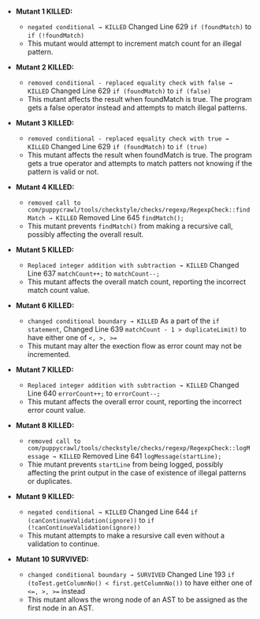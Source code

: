 
* **Mutant 1 KILLED:**
  * `negated conditional → KILLED` Changed Line 629 `if (foundMatch)` to `if (!foundMatch)` 
  * This mutant would attempt to increment match count for an illegal pattern. 
* **Mutant 2 KILLED:**
  * `removed conditional - replaced equality check with false → KILLED` Changed Line 629 `if (foundMatch)` to `if (false)` 
  * This mutant affects the result when foundMatch is true. The program gets a false operator instead and attempts to match illegal patterns. 
* **Mutant 3 KILLED:**
  * `removed conditional - replaced equality check with true → KILLED` Changed Line 629 `if (foundMatch)` to `if (true)` 
  * This mutant affects the result when foundMatch is true. The program gets a true operator and attempts to match patters not knowing if the pattern is valid or not. 
* **Mutant 4 KILLED:**
  * `removed call to com/puppycrawl/tools/checkstyle/checks/regexp/RegexpCheck::findMatch → KILLED` Removed Line 645 `findMatch();` 
  * This mutant prevents `findMatch()` from making a recursive call, possibly affecting the overall result. 
* **Mutant 5 KILLED:**
  * `Replaced integer addition with subtraction → KILLED` Changed Line 637 `matchCount++;` to `matchCount--;` 
  * This mutant affects the overall match count, reporting the incorrect match count value. 
* **Mutant 6 KILLED:**
  * `changed conditional boundary → KILLED` As a part of the `if statement`, Changed Line 639 `matchCount - 1 > duplicateLimit)` to have either one of `<, >, >=` 
  * This mutant may alter the exection flow as error count may not be incremented. 
* **Mutant 7 KILLED:**
  * `Replaced integer addition with subtraction → KILLED` Changed Line 640 `errorCount++;` to `errorCount--;` 
  * This mutant affects the overall error count, reporting the incorrect error count value. 
* **Mutant 8 KILLED:**
  * `removed call to com/puppycrawl/tools/checkstyle/checks/regexp/RegexpCheck::logMessage → KILLED` Removed Line 641 `logMessage(startLine);` 
  * Thie mutant prevents `startLine` from being logged, possibly affecting the print output in the case of existence of illegal patterns or duplicates. 
* **Mutant 9 KILLED:**
  * `negated conditional → KILLED` Changed Line 644 `if (canContinueValidation(ignore))` to `if (!canContinueValidation(ignore))` 
  * This mutant attempts to make a resursive call even without a validation to continue. 















  
* **Mutant 10 SURVIVED:**
  * `changed conditional boundary → SURVIVED` Changed Line 193 `if (toTest.getColumnNo() < first.getColumnNo())` to have either one of `<=, >, >=` instead 
  * This mutant allows the wrong node of an AST to be assigned as the first node in an AST.

 










